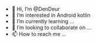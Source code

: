 - 👋 Hi, I’m @DenDeur
- 👀 I’m interested in Android kotlin
- 🌱 I’m currently learning ...
- 💞️ I’m looking to collaborate on ...
- 📫 How to reach me ...

<!---
DenDeur/DenDeur is a ✨ special ✨ repository because its `README.md` (this file) appears on your GitHub profile.
You can click the Preview link to take a look at your changes.
--->
